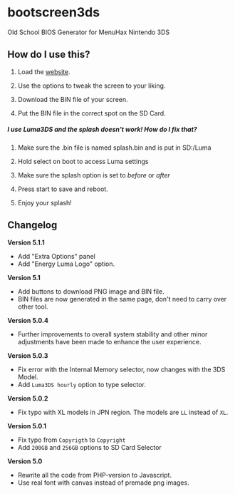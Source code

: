 # bootscreen3ds
Old School BIOS Generator for MenuHax Nintendo 3DS

## How do I use this?

1. Load the [website](https://sebascontre.github.io/bootscreen3ds/).

2. Use the options to tweak the screen to your liking.

3. Download the BIN file of your screen.

4. Put the BIN file in the correct spot on the SD Card.

##### I use Luma3DS and the splash doesn't work! How do I fix that?

1. Make sure the .bin file is named splash.bin and is put in SD:/Luma

2. Hold select on boot to access Luma settings

3. Make sure the splash option is set to *before* or *after*

4. Press start to save and reboot.

5. Enjoy your splash!


## Changelog

**Version 5.1.1**

* Add "Extra Options" panel
* Add "Energy Luma Logo" option.

**Version 5.1**

* Add buttons to download PNG image and BIN file.
* BIN files are now generated in the same page, don't need to carry over other tool.

**Version 5.0.4**

* Further improvements to overall system stability and other minor adjustments have been made to enhance the user experience.

**Version 5.0.3**

* Fix error with the Internal Memory selector, now changes with the 3DS Model.
* Add ``Luma3DS hourly`` option to type selector.

**Version 5.0.2**

* Fix typo with XL models in JPN region. The models are ``LL`` instead of ``XL``.

**Version 5.0.1**

* Fix typo from ``Copyrigth`` to ``Copyright``
* Add ``200GB`` and ``256GB`` options to SD Card Selector

**Version 5.0**

* Rewrite all the code from PHP-version to Javascript.
* Use real font with canvas instead of premade png images.